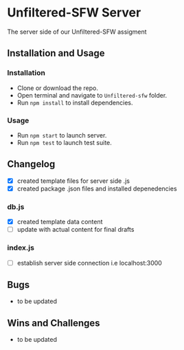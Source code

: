 # Unfiltered-SFW Server
The server side of our Unfiltered-SFW assigment

## Installation and Usage

### Installation
- Clone or download the repo.
- Open terminal and navigate to `Unfiltered-sfw` folder.
- Run `npm install` to install dependencies.

### Usage
- Run `npm start` to launch server.
- Run `npm test` to launch test suite.

## Changelog
- [x] created template files for server side .js
- [x] created package .json files and installed depenedencies

### db.js
- [x] created template data content
- [ ] update with actual content for final drafts

### index.js
- [ ] establish server side connection i.e localhost:3000

## Bugs
- to be updated

## Wins and Challenges
- to be updated 
